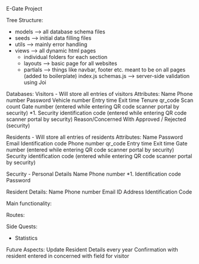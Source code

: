 E-Gate Project

Tree Structure:
- models --> all database schema files
- seeds --> initial data filling files
- utils --> mainly error handling
- views --> all dynamic html pages
    - individual folders for each section
    - layouts --> basic page for all websites
    - partials --> things like navbar, footer etc. meant to be on all pages (added to boilerplate)
      index.js
      schemas.js --> server-side validation using Joi



Databases:
Visitors - Will store all entries of visitors
Attributes:
Name
Phone number
Password
Vehicle number
Entry time
Exit time
Tenure
qr_code
Scan count
Gate number (entered while entering QR code scanner portal by security)
*1. Security identification code (entered while entering QR code scanner portal by security)
Reason/Concerned With
Approved / Rejected (security)


Residents - Will store all entries of residents
Attributes:
Name
Password
Email
Identification code
Phone number
qr_code
Entry time
Exit time
Gate number (entered while entering QR code scanner portal by security)
Security identification code (entered while entering QR code scanner portal by security)


Security - Personal Details
Name
Phone number
*1. Identification code
Password


Resident Details:
Name
Phone number
Email ID
Address
Identification Code



Main functionality:


Routes:



Side Quests:
- Statistics


Future Aspects:
Update Resident Details every year
Confirmation with resident entered in concerned with field for visitor